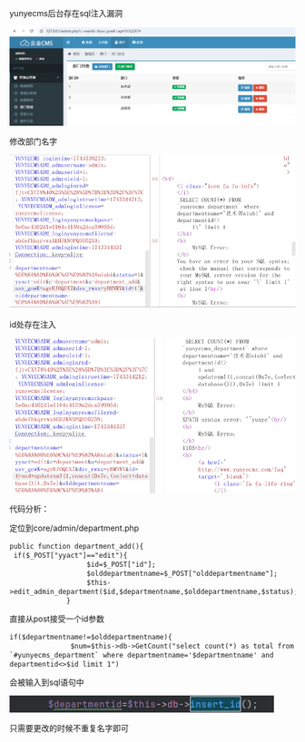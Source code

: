 yunyecms后台存在sql注入漏洞

![image-20250330221808992](image/image-20250330221808992.png)

修改部门名字

![image-20250330221944700](image/image-20250330221944700.png)

id处存在注入

![image-20250330222432903](image/image-20250330222432903.png)

代码分析：

定位到core/admin/department.php

```
public function department_add(){
 if($_POST["yyact"]=="edit"){
			       $id=$_POST["id"];
			       $olddepartmentname=$_POST["olddepartmentname"];
				   $this->edit_admin_department($id,$departmentname,$olddepartmentname,$status);
			  }			  
```

直接从post接受一个id参数

```
if($departmentname!=$olddepartmentname){
			   $num=$this->db->GetCount("select count(*) as total from `#yunyecms_department` where departmentname='$departmentname' and departmentid<>$id limit 1")
```

会被输入到sql语句中

![image-20250330224027305](image/image-20250330224027305.png)

只需要更改的时候不重复名字即可

